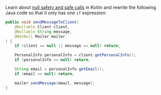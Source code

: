 

Learn about
[null safety and safe calls](https://kotlinlang.org/docs/null-safety.html)
in Kotlin and rewrite the following Java code so that it only has one `if` expression:

```java
public void sendMessageToClient(
    @Nullable Client client,
    @Nullable String message,
    @NotNull Mailer mailer
) {
    if (client == null || message == null) return;

    PersonalInfo personalInfo = client.getPersonalInfo();
    if (personalInfo == null) return;

    String email = personalInfo.getEmail();
    if (email == null) return;

    mailer.sendMessage(email, message);
}
```
